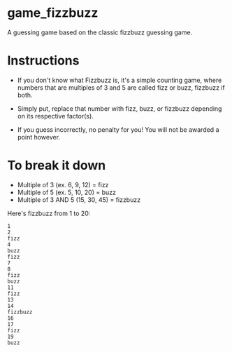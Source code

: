 # game_fizzbuzz
A guessing game based on the classic fizzbuzz guessing game.

# Instructions
* If you don't know what Fizzbuzz is,
it's a simple counting game, where numbers 
that are multiples of 3 and 5 are called
fizz or buzz, fizzbuzz if both.

* Simply put, replace that number with fizz,
buzz, or fizzbuzz depending on its respective
factor(s).

* If you guess incorrectly, no penalty
for you! You will not be awarded a point
however.

# To break it down
* Multiple of 3 (ex. 6, 9, 12) = fizz
* Multiple of 5 (ex. 5, 10, 20) = buzz
* Multiple of 3 AND 5 (15, 30, 45) = fizzbuzz

Here's fizzbuzz from 1 to 20:
```
1
2
fizz
4
buzz
fizz
7
8
fizz
buzz
11
fizz
13
14
fizzbuzz
16
17
fizz
19
buzz
```

